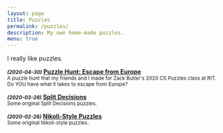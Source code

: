 ```yaml
---
layout: page
title: Puzzles
permalink: /puzzles/
description: My own home-made puzzles.
menu: true
---
```


I really like puzzles.


<b><em><small>(2020-04-30)</small></em>  <a href="/puzzles/europe-hunt/">Puzzle Hunt: Escape from Europe</a></b><br/>
<small>A puzzle hunt that my friends and I made for Zack Butler's 2020 CS Puzzles class at RIT. Do YOU have what it takes to escape from Europe?</small>


<b><em><small>(2020-03-28)</small></em>  <a href="/puzzles/split-decisions/">Split Decisions</a></b><br/>
<small>Some original Split Decisions puzzles.</small>


<b><em><small>(2020-02-26)</small></em>  <a href="/puzzles/oc-nikoli/">Nikoli-Style Puzzles</a></b><br/>
<small>Some original Nikoli-style puzzles.</small>